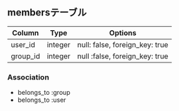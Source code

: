 ## membersテーブル

|Column|Type|Options|
|------|----|-------|
|user_id|integer|null: false, foreign_key: true|
|group_id|integer|null :false, foreign_key: true|

### Association
- belongs_to :group
- belongs_to :user
